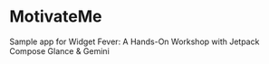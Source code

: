 # MotivateMe
Sample app for Widget Fever: A Hands-On Workshop with Jetpack Compose Glance &amp; Gemini 
